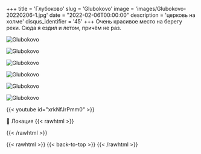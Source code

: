+++
title = 'Глубоково'
slug = 'Glubokovo'
image = 'images/Glubokovo-20220206-1.jpg'
date = "2022-02-06T00:00:00"
description = 'церковь на холме'
disqus_identifier = '45'
+++
Очень красивое место на берегу реки. Сюда я ездил и летом, причём не раз.

![Glubokovo](/images/Glubokovo-20220206-2.jpg)

![Glubokovo](/images/Glubokovo-20220206-3.jpg)

![Glubokovo](/images/Glubokovo-20220206-4.jpg)

![Glubokovo](/images/Glubokovo-20220206-5.jpg)

![Glubokovo](/images/Glubokovo-20220206-6.jpg)

![Glubokovo](/images/Glubokovo-20220206-7.jpg)

{{< youtube id="xrkNfJrPmm0" >}}

📍 Локация
{{< rawhtml >}}
<div class="yandex-map-container">
<script type="text/javascript" charset="utf-8" async src="https://api-maps.yandex.ru/services/constructor/1.0/js/?um=constructor%3Aba4a10d8af60af9f4f52776768330bdf75cefed368fdc20a4499a7ae1289cb6b&amp;width=800&amp;height=400&amp;lang=ru_RU&amp;scroll=true"></script>
</div>
{{< /rawhtml >}}

{{< rawhtml >}}
{{< back-to-top >}}
{{< /rawhtml >}}
